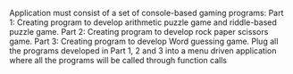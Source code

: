 Application must consist of a set of console-based gaming programs: 
Part 1: Creating program to develop arithmetic puzzle game and riddle-based puzzle game. 
Part 2: Creating program to develop rock paper scissors game.
Part 3: Creating program to develop Word guessing game.
Plug all the programs developed in Part 1, 2 and 3 into a menu driven application where all the 
programs will be called through function calls
